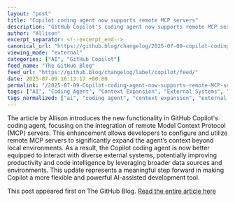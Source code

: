 ```yaml
---
layout: "post"
title: "Copilot coding agent now supports remote MCP servers"
description: "GitHub Copilot's coding agent now supports remote MCP servers, enhancing context handling and system interactions for developers."
author: "Allison"
excerpt_separator: <!--excerpt_end-->
canonical_url: "https://github.blog/changelog/2025-07-09-copilot-coding-agent-now-supports-remote-mcp-servers"
viewing_mode: "external"
categories: ["AI", "GitHub Copilot"]
feed_name: "The GitHub Blog"
feed_url: "https://github.blog/changelog/label/copilot/feed/"
date: 2025-07-09 16:13:17 +00:00
permalink: "/2025-07-09-Copilot-coding-agent-now-supports-remote-MCP-servers.html"
tags: ["AI", "Coding Agent", "Context Expansion", "External Systems", "GitHub Copilot", "MCP Server", "News"]
tags_normalized: ["ai", "coding agent", "context expansion", "external systems", "github copilot", "mcp server", "news"]
---
```


The article by Allison introduces the new functionality in GitHub Copilot's coding agent, focusing on the integration of remote Model Context Protocol (MCP) servers. <!--excerpt_end--> This enhancement allows developers to configure and utilize remote MCP servers to significantly expand the agent’s context beyond local environments. As a result, the Copilot coding agent is now better equipped to interact with diverse external systems, potentially improving productivity and code intelligence by leveraging broader data sources and environments. This update represents a meaningful step forward in making Copilot a more flexible and powerful AI-assisted development tool.

This post appeared first on The GitHub Blog. [Read the entire article here](https://github.blog/changelog/2025-07-09-copilot-coding-agent-now-supports-remote-mcp-servers)
